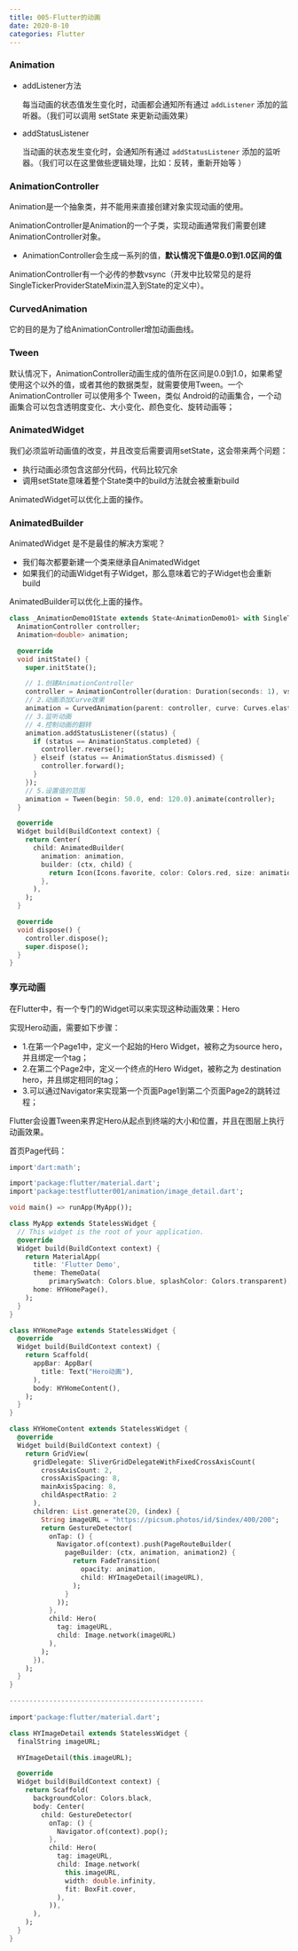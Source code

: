 ```yaml
---
title: 005-Flutter的动画
date: 2020-8-10
categories: Flutter
---
```


###  Animation

- addListener方法

  每当动画的状态值发生变化时，动画都会通知所有通过 `addListener` 添加的监听器。（我们可以调用 setState 来更新动画效果）

- addStatusListener

  当动画的状态发生变化时，会通知所有通过 `addStatusListener` 添加的监听器。（我们可以在这里做些逻辑处理，比如：反转，重新开始等 ）

###  AnimationController

Animation是一个抽象类，并不能用来直接创建对象实现动画的使用。

AnimationController是Animation的一个子类，实现动画通常我们需要创建AnimationController对象。

- AnimationController会生成一系列的值，**默认情况下值是0.0到1.0区间的值**

AnimationController有一个必传的参数vsync（开发中比较常见的是将SingleTickerProviderStateMixin混入到State的定义中）。

### CurvedAnimation

它的目的是为了给AnimationController增加动画曲线。

### Tween

默认情况下，AnimationController动画生成的值所在区间是0.0到1.0，如果希望使用这个以外的值，或者其他的数据类型，就需要使用Tween。一个 AnimationController 可以使用多个 Tween，类似 Android的动画集合，一个动画集合可以包含透明度变化、大小变化、颜色变化、旋转动画等；

### AnimatedWidget

我们必须监听动画值的改变，并且改变后需要调用setState，这会带来两个问题：

- 执行动画必须包含这部分代码，代码比较冗余
- 调用setState意味着整个State类中的build方法就会被重新build

AnimatedWidget可以优化上面的操作。

### AnimatedBuilder

AnimatedWidget 是不是最佳的解决方案呢？

- 我们每次都要新建一个类来继承自AnimatedWidget
- 如果我们的动画Widget有子Widget，那么意味着它的子Widget也会重新build

AnimatedBuilder可以优化上面的操作。

```dart
class _AnimationDemo01State extends State<AnimationDemo01> with SingleTickerProviderStateMixin {
  AnimationController controller;
  Animation<double> animation;

  @override
  void initState() {
    super.initState();

    // 1.创建AnimationController
    controller = AnimationController(duration: Duration(seconds: 1), vsync: this);
    // 2.动画添加Curve效果
    animation = CurvedAnimation(parent: controller, curve: Curves.elasticInOut, reverseCurve: Curves.easeOut);
    // 3.监听动画
    // 4.控制动画的翻转
    animation.addStatusListener((status) {
      if (status == AnimationStatus.completed) {
        controller.reverse();
      } elseif (status == AnimationStatus.dismissed) {
        controller.forward();
      }
    });
    // 5.设置值的范围
    animation = Tween(begin: 50.0, end: 120.0).animate(controller);
  }

  @override
  Widget build(BuildContext context) {
    return Center(
      child: AnimatedBuilder(
        animation: animation,
        builder: (ctx, child) {
          return Icon(Icons.favorite, color: Colors.red, size: animation.value,);
        },
      ),
    );
  }

  @override
  void dispose() {
    controller.dispose();
    super.dispose();
  }
}
```



### 享元动画

在Flutter中，有一个专门的Widget可以来实现这种动画效果：Hero

实现Hero动画，需要如下步骤：

- 1.在第一个Page1中，定义一个起始的Hero Widget，被称之为source hero，并且绑定一个tag；
- 2.在第二个Page2中，定义一个终点的Hero Widget，被称之为 destination hero，并且绑定相同的tag；
- 3.可以通过Navigator来实现第一个页面Page1到第二个页面Page2的跳转过程；

Flutter会设置Tween来界定Hero从起点到终端的大小和位置，并且在图层上执行动画效果。

首页Page代码：

```dart
import'dart:math';

import'package:flutter/material.dart';
import'package:testflutter001/animation/image_detail.dart';

void main() => runApp(MyApp());

class MyApp extends StatelessWidget {
  // This widget is the root of your application.
  @override
  Widget build(BuildContext context) {
    return MaterialApp(
      title: 'Flutter Demo',
      theme: ThemeData(
          primarySwatch: Colors.blue, splashColor: Colors.transparent),
      home: HYHomePage(),
    );
  }
}

class HYHomePage extends StatelessWidget {
  @override
  Widget build(BuildContext context) {
    return Scaffold(
      appBar: AppBar(
        title: Text("Hero动画"),
      ),
      body: HYHomeContent(),
    );
  }
}

class HYHomeContent extends StatelessWidget {
  @override
  Widget build(BuildContext context) {
    return GridView(
      gridDelegate: SliverGridDelegateWithFixedCrossAxisCount(
        crossAxisCount: 2,
        crossAxisSpacing: 8,
        mainAxisSpacing: 8,
        childAspectRatio: 2
      ),
      children: List.generate(20, (index) {
        String imageURL = "https://picsum.photos/id/$index/400/200";
        return GestureDetector(
          onTap: () {
            Navigator.of(context).push(PageRouteBuilder(
              pageBuilder: (ctx, animation, animation2) {
                return FadeTransition(
                  opacity: animation,
                  child: HYImageDetail(imageURL),
                );
              }
            ));
          },
          child: Hero(
            tag: imageURL,
            child: Image.network(imageURL)
          ),
        );
      }),
    );
  }
}

-------------------------------------------------
    
import'package:flutter/material.dart';

class HYImageDetail extends StatelessWidget {
  finalString imageURL;

  HYImageDetail(this.imageURL);

  @override
  Widget build(BuildContext context) {
    return Scaffold(
      backgroundColor: Colors.black,
      body: Center(
        child: GestureDetector(
          onTap: () {
            Navigator.of(context).pop();
          },
          child: Hero(
            tag: imageURL,
            child: Image.network(
              this.imageURL,
              width: double.infinity,
              fit: BoxFit.cover,
            ),
          )),
      ),
    );
  }
}
```



